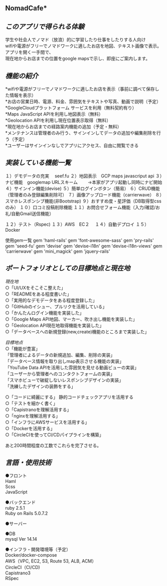 NomadCafe*
-----------






*このアプリで得られる体験*
--------------------
学生や社会人でノマド（放浪）的に学習したり仕事をしたりする人向け  
wifiや電源がフリーでノマドワークに適したお店を地図、テキスト画像で表示。  
アプリを開く一手間で、  
現在地からお店までの位置をgoogle mapsで示し、即座にご案内します。  

*機能の紹介*
------
*wifiや電源がフリーでノマドワークに適したお店を表示（事前に調べて保存した情報を表示）  
*お店の営業日時、電源、料金、雰囲気をテキストや写真、動画で説明（予定）  
*GoogleCloudプラットフォーム サービスを利用（無料契約有り）  
*Maps JavaScript APIを利用し地図表示（無料）  
*Geolocation APIを利用し現在位置表示取得（無料）  
*現在地からお店までの経路案内機能の追加（予定・無料）  
*メンテナンスは管理者のみ行う、サインインしてデータの追加や編集削除を行う（予定）  
*ユーザーはサインインなしでアプリにアクセス、自由に閲覧できる  

*実装している機能一覧*
------
１）デモデータの充実　 seef.fu
２）地図表示　GCP maps javascriput api 
３）ナビ機能　googlemap URLスキーム
　　→本家がアプリ起動し同時にナビ開始
４）サインイン機能(devise)
５）簡単ログインボタン（簡易）
６）CRUD機能（管理者のみ登録編集削除可）
７）画像アップロード機能（carrierwave）
８）スマホレスポンシブ機能(非Bootstrap)
９）おすすめ度・星評価（DB取得型cssのみ）
１０）口コミ投稿削除機能
１１）お問合せフォーム機能（入力/確認/お礼/自動Gmail送信機能）

１２）テスト（Rspec)
１３）AWS　EC２　
１４）自動デプロイ
１５）Docker 

使用gem一覧
gem 'haml-rails'
gem 'font-awesome-sass'
gem 'pry-rails'
gem 'seed-fu'
gem 'devise'
gem 'devise-i18n'
gem 'devise-i18n-views'
gem 'carrierwave'
gem 'mini_magick'
gem 'jquery-rails'






*ポートフォリオとしての目標地点と現在地*
------------------------------
*現在地*  
○「UI/UXをそこそこ整えた」  
○「READMEをある程度書いた」  
○「実用的なデモデータをある程度登録した」  
○「GitHubのイシュー、プルリクを活用している」  
○「かんたんログイン機能を実装した」  
○「Google Maps API地図、マーカー、吹き出し機能を実装した」  
○「Geolocation API現在地取得機能を実装した」  
○「データベースへの新規登録(new,create)機能のところまで実装した」  

*目標地点*  
○「機能が豊富」  
  「管理者によるデータの新規追加、編集、削除の実装」   
  「データベース情報を取り出しmap表示させる機能の実装」  
  「YouTube Data APIを活用した雰囲気を見せる動画ビューの実装」  
  「ユーザーから管理者へのコンタクトフォームの実装」  
  「スマホビューで破綻しないレスポンシブデザインの実装」   
  「洗練したデザインの装飾をする」  

○「コードに綺麗にする」 静的コードチェックアプリを活用する  
○「テストを細かく書く」  
○「Capistranoを理解活用する」  
○「nginxを理解活用する」  
○「インフラにAWSサービスを活用する」   
○「Dockerを活用する」    
○「CircleCIを使ってCI/CDパイプラインを構築」    

あと200時間程度の工数でこれらを完了させる。  


*言語・使用技術*
------------------
●フロント  
Haml  
Scss  
JavaScript  
  
●バックエンド  
ruby 2.5.1  
Ruby on Rails 5.0.7.2  
  
●サーバー  
  
●DB  
mysql  Ver 14.14  
  
●インフラ・開発環境等（予定）  
Docker/docker-compose  
AWS（VPC, EC2, S3, Route 53, ALB, ACM）  
CircleCI（CI/CD)  
Capistrano3  
RSpec  
